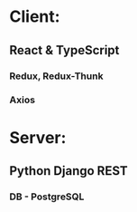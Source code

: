# Client:

## React & TypeScript

### Redux, Redux-Thunk

### Axios

# Server:

## Python Django REST

### DB - PostgreSQL
